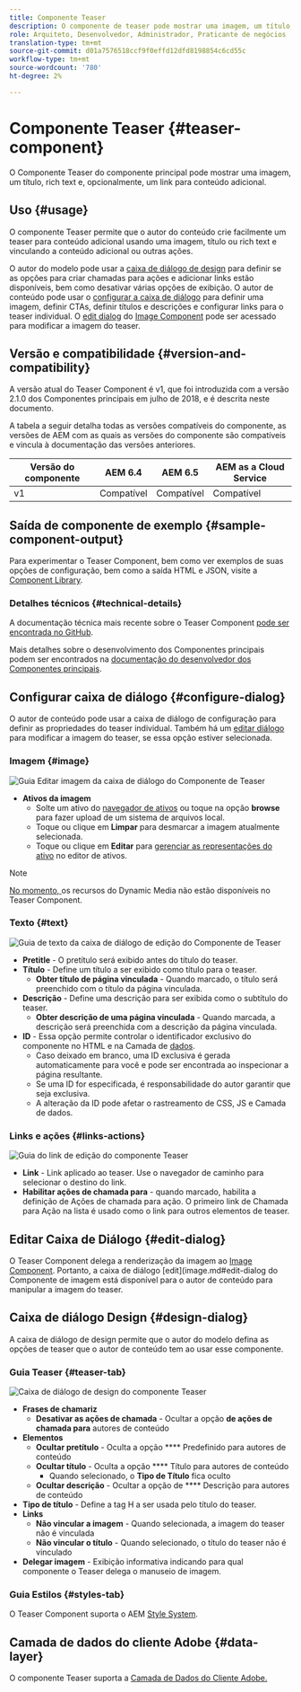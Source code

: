 ```yaml
---
title: Componente Teaser
description: O componente de teaser pode mostrar uma imagem, um título, rich text e, opcionalmente, vincular a conteúdo adicional.
role: Arquiteto, Desenvolvedor, Administrador, Praticante de negócios
translation-type: tm+mt
source-git-commit: d01a7576518ccf9f0effd12dfd8198854c6cd55c
workflow-type: tm+mt
source-wordcount: '780'
ht-degree: 2%

---
```



# Componente Teaser {#teaser-component}

O Componente Teaser do componente principal pode mostrar uma imagem, um título, rich text e, opcionalmente, um link para conteúdo adicional.

## Uso {#usage}

O componente Teaser permite que o autor do conteúdo crie facilmente um teaser para conteúdo adicional usando uma imagem, título ou rich text e vinculando a conteúdo adicional ou outras ações.

O autor do modelo pode usar a [caixa de diálogo de design](#design-dialog) para definir se as opções para criar chamadas para ações e adicionar links estão disponíveis, bem como desativar várias opções de exibição. O autor de conteúdo pode usar o [configurar a caixa de diálogo](#configure-dialog) para definir uma imagem, definir CTAs, definir títulos e descrições e configurar links para o teaser individual. O [edit dialog](image.md#edit-dialog) do [Image Component](image.md) pode ser acessado para modificar a imagem do teaser.

## Versão e compatibilidade {#version-and-compatibility}

A versão atual do Teaser Component é v1, que foi introduzida com a versão 2.1.0 dos Componentes principais em julho de 2018, e é descrita neste documento.

A tabela a seguir detalha todas as versões compatíveis do componente, as versões de AEM com as quais as versões do componente são compatíveis e vincula à documentação das versões anteriores.

| Versão do componente | AEM 6.4 | AEM 6.5 | AEM as a Cloud Service |
|---|---|---|---|
| v1 | Compatível | Compatível | Compatível |

## Saída de componente de exemplo {#sample-component-output}

Para experimentar o Teaser Component, bem como ver exemplos de suas opções de configuração, bem como a saída HTML e JSON, visite a [Component Library](https://adobe.com/go/aem_cmp_library_teaser).

### Detalhes técnicos {#technical-details}

A documentação técnica mais recente sobre o Teaser Component [pode ser encontrada no GitHub](https://adobe.com/go/aem_cmp_tech_teaser_v1).

Mais detalhes sobre o desenvolvimento dos Componentes principais podem ser encontrados na [documentação do desenvolvedor dos Componentes principais](/help/developing/overview.md).

## Configurar caixa de diálogo {#configure-dialog}

O autor de conteúdo pode usar a caixa de diálogo de configuração para definir as propriedades do teaser individual. Também há um [editar diálogo](#edit-dialog) para modificar a imagem do teaser, se essa opção estiver selecionada.

### Imagem {#image}

![Guia Editar imagem da caixa de diálogo do Componente de Teaser](/help/assets/teaser-edit-image.png)

* **Ativos da imagem**
   * Solte um ativo do [navegador de ativos](https://docs.adobe.com/content/help/en/experience-manager-cloud-service/sites/authoring/fundamentals/environment-tools.html) ou toque na opção **browse** para fazer upload de um sistema de arquivos local.
   * Toque ou clique em **Limpar** para desmarcar a imagem atualmente selecionada.
   * Toque ou clique em **Editar** para [gerenciar as representações do ativo](https://docs.adobe.com/content/help/en/experience-manager-cloud-service/assets/manage/manage-digital-assets.html) no editor de ativos.

>[!NOTE]
>
>[No momento, ](image.md#dynamic-media) os recursos do Dynamic Media não estão disponíveis no Teaser Component.

### Texto {#text}

![Guia de texto da caixa de diálogo de edição do Componente de Teaser](/help/assets/teaser-edit-text.png)

* **Pretitle**  - O pretítulo será exibido antes do título do teaser.
* **Título**  - Define um título a ser exibido como título para o teaser.
   * **Obter título de página vinculada**  - Quando marcado, o título será preenchido com o título da página vinculada.
* **Descrição**  - Define uma descrição para ser exibida como o subtítulo do teaser.
   * **Obter descrição de uma página vinculada**  - Quando marcada, a descrição será preenchida com a descrição da página vinculada.
* **ID**  - Essa opção permite controlar o identificador exclusivo do componente no HTML e na Camada de  [dados](/help/developing/data-layer/overview.md).
   * Caso deixado em branco, uma ID exclusiva é gerada automaticamente para você e pode ser encontrada ao inspecionar a página resultante.
   * Se uma ID for especificada, é responsabilidade do autor garantir que seja exclusiva.
   * A alteração da ID pode afetar o rastreamento de CSS, JS e Camada de dados.

### Links e ações {#links-actions}

![Guia do link de edição do componente Teaser](/help/assets/teaser-edit-link.png)

* **Link**  - Link aplicado ao teaser. Use o navegador de caminho para selecionar o destino do link.
* **Habilitar ações de chamada para**  - quando marcado, habilita a definição de Ações de chamada para ação. O primeiro link de Chamada para Ação na lista é usado como o link para outros elementos de teaser.

## Editar Caixa de Diálogo {#edit-dialog}

O Teaser Component delega a renderização da imagem ao [Image Component](image.md). Portanto, a caixa de diálogo [edit](image.md#edit-dialog do Componente de imagem está disponível para o autor de conteúdo para manipular a imagem do teaser.

## Caixa de diálogo Design {#design-dialog}

A caixa de diálogo de design permite que o autor do modelo defina as opções de teaser que o autor de conteúdo tem ao usar esse componente.

### Guia Teaser {#teaser-tab}

![Caixa de diálogo de design do componente Teaser](/help/assets/teaser-design.png)

* **Frases de chamariz**
   * **Desativar as ações de chamada**  - Ocultar a opção  **de ações de chamada para** autores de conteúdo
* **Elementos**
   * **Ocultar pretítulo**  - Oculta a opção  **** Predefinido para autores de conteúdo
   * **Ocultar título**  - Oculta a opção  **** Título para autores de conteúdo
      * Quando selecionado, o **Tipo de Título** fica oculto
   * **Ocultar descrição**  - Ocultar a opção de  **** Descrição para autores de conteúdo
* **Tipo de título**  - Define a tag H a ser usada pelo título do teaser.
* **Links**
   * **Não vincular a imagem**  - Quando selecionada, a imagem do teaser não é vinculada
   * **Não vincular o título**  - Quando selecionado, o título do teaser não é vinculado
* **Delegar imagem**  - Exibição informativa indicando para qual componente o Teaser delega o manuseio de imagem.

### Guia Estilos {#styles-tab}

O Teaser Component suporta o AEM [Style System](/help/get-started/authoring.md#component-styling).

## Camada de dados do cliente Adobe {#data-layer}

O componente Teaser suporta a [Camada de Dados do Cliente Adobe.](/help/developing/data-layer/overview.md)
